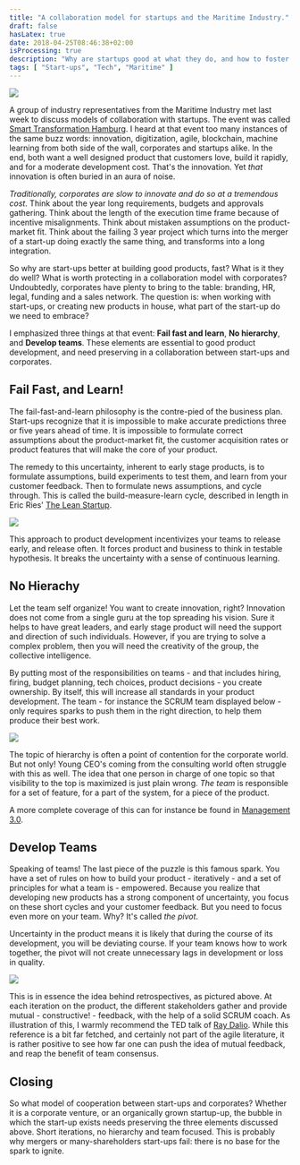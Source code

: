 ```yaml
---
title: "A collaboration model for startups and the Maritime Industry."
draft: false
hasLatex: true
date: 2018-04-25T08:46:38+02:00
isProcessing: true
description: "Why are startups good at what they do, and how to foster it within corporates."
tags: [ "Start-ups", "Tech", "Maritime" ]
---
```


<img src="/img/startups.jpg" class='img-center'/>

A group of industry representatives from the Maritime Industry met last week to discuss models of collaboration with startups. The event was called [Smart Transformation Hamburg](http://info.fathom-news.com/smart-transformation-hamburg/about). I heard at that event too many instances of the same buzz words: innovation, digitization, agile, blockchain, machine learning from both side of the wall, corporates and startups alike. In the end, both want a well designed product that customers love, build it rapidly, and for a moderate development cost. That's the innovation. Yet *that* innovation is often buried in an aura of noise.

*Traditionally, corporates are slow to innovate and do so at a tremendous cost.* Think about the year long requirements, budgets and approvals gathering. Think about the length of the execution time frame because of incentive misalignments. Think about mistaken assumptions on the product-market fit. Think about the failing 3 year project which turns into the merger of a start-up doing exactly the same thing, and transforms into a long integration.

So why are start-ups better at building good products, fast? What is it they do well? What is worth protecting in a collaboration model with corporates? Undoubtedly, corporates have plenty to bring to the table: branding, HR, legal, funding and a sales network. The question is: when working with start-ups, or creating new products in house, what part of the start-up do we need to embrace?

I emphasized three things at that event: **Fail fast and learn**, **No hierarchy**, and **Develop teams**. These elements are essential to good product development, and need preserving in a collaboration between start-ups and corporates.

## Fail Fast, and Learn!

The fail-fast-and-learn philosophy is the contre-pied of the business plan. Start-ups recognize that it is impossible to make accurate predictions three or five years ahead of time. It is impossible to formulate correct assumptions about the product-market fit, the customer acquisition rates or product features that will make the core of your product.

The remedy to this uncertainty, inherent to early stage products, is to formulate assumptions, build experiments to test them, and learn from your customer feedback. Then to formulate news assumptions, and cycle through. This is called the build-measure-learn cycle, described in length in Eric Ries' [The Lean Startup](http://theleanstartup.com/).

<img src="https://hatchenterprise.org/wp-content/uploads/2016/06/feedbackloop.png" class='img-center'/>

This approach to product development incentivizes your teams to release early, and release often. It forces product and business to think in testable hypothesis. It breaks the uncertainty with a sense of continuous learning.

## No Hierachy

Let the team self organize! You want to create innovation, right? Innovation does not come from a single guru at the top spreading his vision. Sure it helps to have great leaders, and early stage product will need the support and direction of such individuals. However, if you are trying to solve a complex problem, then you will need the creativity of the group, the collective intelligence.

By putting most of the responsibilities on teams - and that includes hiring, firing, budget planning, tech choices, product decisions - you create ownership. By itself, this will increase all standards in your product development. The team - for instance the SCRUM team displayed below - only requires sparks to push them in the right direction, to help them produce their best work.

<img src="https://www.srijan.net/sites/default/files/inline-images/ideal_scrum_1_0.png" class='img-center'/>

The topic of hierarchy is often a point of contention for the corporate world. But not only! Young CEO's coming from the consulting world often struggle with this as well. The idea that one person in charge of one topic so that visibility to the top is maximized is just plain wrong. *The team* is responsible for a set of feature, for a part of the system, for a piece of the product.

A more complete coverage of this can for instance be found in [Management 3.0](https://management30.com/product/management30/).

## Develop Teams

Speaking of teams! The last piece of the puzzle is this famous spark. You have a set of rules on how to build your product - iteratively - and a set of principles for what a team is - empowered. Because you realize that developing new products has a strong component of uncertainty, you focus on these short cycles and your customer feedback. But you need to focus even more on your team. Why? It's called *the pivot*.

Uncertainty in the product means it is likely that during the course of its development, you will be deviating course. If your team knows how to work together, the pivot will not create unnecessary lags in development or loss in quality.

<img src="https://less.works/img/framework/sprint-review-retrospective.png" class='img-center'/>

This is in essence the idea behind retrospectives, as pictured above. At each iteration on the product, the different stakeholders gather and provide mutual - constructive! - feedback, with the help of a solid SCRUM coach. As illustration of this, I warmly recommend the TED talk of [Ray Dalio](https://www.principles.com/). While this reference is a bit far fetched, and certainly not part of the agile literature, it is rather positive to see how far one can push the idea of mutual feedback, and reap the benefit of team consensus.

## Closing

So what model of cooperation between start-ups and corporates? Whether it is a corporate venture, or an organically grown startup-up, the bubble in which the start-up exists needs preserving the three elements discussed above. Short iterations, no hierarchy and team focused. This is probably why mergers or many-shareholders start-ups fail: there is no base for the spark to ignite.
